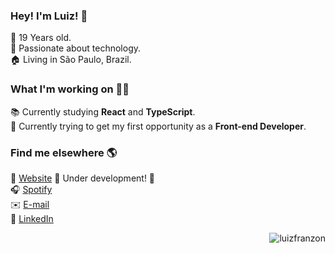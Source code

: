### Hey! I'm Luiz! 👋

🎂 19 Years old. <br>
💚 Passionate about technology. <br>
🏠 Living in São Paulo, Brazil.

### What I'm working on 👨‍💻

📚 Currently studying **React** and **TypeScript**.  <br>
🧠 Currently trying to get my first opportunity as a **Front-end Developer**. <br>

### Find me elsewhere 🌎

🚀 [Website](https://luizfranzon.dev) 🚧 Under development! 🚧 <br>
🎧 [Spotify](https://open.spotify.com/user/8cfpqllf0b54012usbsgz48nx) <br>
✉️ [E-mail](mailto:luizfranzon@outlook.com) <br>
💼 [LinkedIn](https://www.linkedin.com/in/luizffranzon/) <br>

<p align="right"><img src="https://komarev.com/ghpvc/?username=luizfranzon&label=Visitas&color=196cbe&style=flat" alt="luizfranzon"/></p>